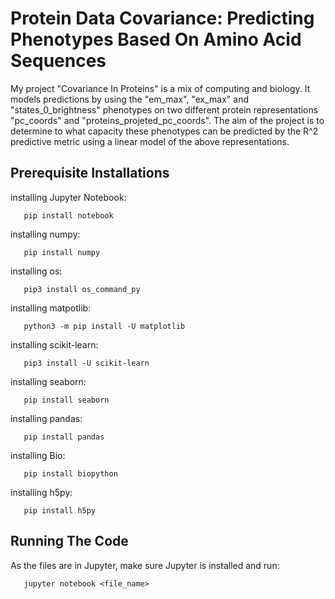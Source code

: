 
# Protein Data Covariance: Predicting Phenotypes Based On Amino Acid Sequences

My project "Covariance In Proteins" is a mix of computing and biology. It models predictions by  using the "em_max", "ex_max" and "states_0_brightness" phenotypes on two different protein representations "pc_coords" and "proteins_projeted_pc_coords". The aim of the project is to determine to what capacity these phenotypes can be predicted by the R^2 predictive metric using a linear model of the above representations.

## Prerequisite Installations

installing Jupyter Notebook:

	   pip install notebook

installing numpy:

	   pip install numpy

installing os:

	   pip3 install os_command_py

installing matpotlib:

	   python3 -m pip install -U matplotlib

installing scikit-learn:

	   pip3 install -U scikit-learn

installing seaborn:

	   pip install seaborn

installing pandas:

	   pip install pandas

installing Bio:

	   pip install biopython

installing h5py:

	   pip install h5py

## Running The Code

As the files are in Jupyter, make sure Jupyter is installed and run:

       jupyter notebook <file_name>



